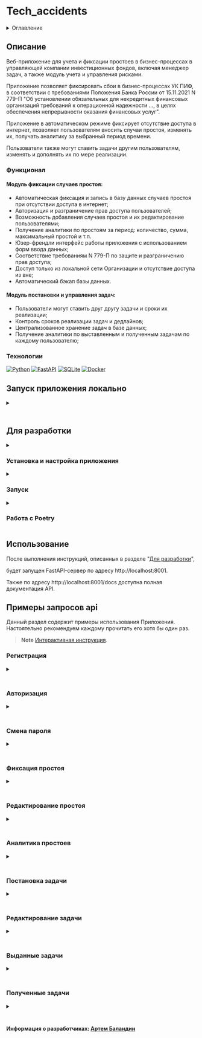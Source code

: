 # Tech_accidents

<details>
  <summary>Оглавление</summary>
  <ol>
    <li>
      <a href="#описание">Описание</a>
      <ul>
        <li><a href="#функционал">Функционал</a></li>
        <li><a href="#технологии">Технологии</a></li>
      </ul>
    </li>
    <li>
    <a href="#запуск-приложения-локально">Запуск приложения локально</a>
    </li>
    <li>
      <a href="#для-разработки">Для разработки</a>
      <ul>
        <li><a href="#установка-и-настройка-приложения">Установка и настройка приложения</a></li>
        <li><a href="#запуск">Запуск</a></li>
        <li><a href="#работа-с-poetry">Работа с Poetry</a></li>
      </ul>
    </li>
    <li><a href="#использование">Использование</a></li>
    <li>
      <a href="#примеры-запросов-api">Примеры запросов api</a>
      <ul>
        <li><a href="#регистрация">Регистрация</a></li>
        <li><a href="#авторизация">Авторизация</a></li>
        <li><a href="#смена-пароля">Смена пароля</a></li>
        <li><a href="#фиксация-простоя">Фиксация простоя</a></li>
        <li><a href="#редактирование-простоя">Редактирование простоя</a></li>
        <li><a href="#аналитика-простоев">Аналитика простоев</a></li>
        <li><a href="#постановка-задачи">Постановка задачи</a></li>
        <li><a href="#редактирование-задачи">Редактирование задачи</a></li>
        <li><a href="#выданные-задачи">Выданные задачи</a></li>
        <li><a href="#полученные-задачи">Полученные задачи</a></li>
      </ul>
    </li>
   <li><a href="#разработчик">Информация о разработчиках</a></li>
  </ol>
</details>

## Описание

Веб-приложение для учета и фиксации простоев в бизнес-процессах в управляющей
компании инвестиционных фондов, включая менеджер задач, а также  модуль учета
и управления рисками.

Приложение позволяет фиксировать сбои в бизнес-процессах УК ПИФ, в соответствии
с требованиями Положения Банка России от 15.11.2021 N 779-П "Об установлении 
обязательных для некредитных финансовых организаций требований к операционной 
надежности ..., в целях обеспечения непрерывности оказания финансовых услуг".

Приложение в автоматическом режиме фиксирует отсутствие доступа в интернет,
позволяет пользователям вносить случаи простоя, изменять их, получать аналитику 
за выбранный период времени.

Пользователи также могут ставить задачи другим пользователям, изменять и дополнять
их по мере реализации.

### Функционал

#### Модуль фиксации случаев простоя:
- Автоматическая фиксация и запись в базу данных случаев простоя при отсутствии доступа в интернет;
- Авторизация и разграничение прав доступа пользователей;
- Возможность добавления случаев простоя и их редактирование пользователями;
- Получение аналитики по простоям за период: количество, сумма, максимальный простой и т.п.
- Юзер-френдли интерфейс работы приложения с использованием форм ввода данных;
- Соответствие требованиям N 779-П по защите и разграничению прав доступа;
- Доступ только из локальной сети Организации и отсутствие доступа из вне;
- Автоматический бэкап базы данных.

#### Модуль постановки и управления задач:
-	Пользователи могут ставить друг другу задачи и сроки их реализации;
-	Контроль сроков реализации задач и дедлайнов;
-	Централизованное хранение задач в базе данных;
-	Получение аналитики по выставленным и полученным задачам по каждому пользователю;

### Технологии

[![Python][Python-badge]][Python-url]
[![FastAPI][FastAPI-badge]][FastAPI-url]
[![SQLite][SQLite-badge]][SQLite-url]
[![Docker][Docker-badge]][Docker-url]

## Запуск приложения локально
<details>
 <summary><h3></h3></summary>

1. Создайте и заполните файл `.env`:

    ```dotenv
   # Переменные приложения
   SLEEP_TEST_CONNECTION=20  # Интервал доступа к Интернет (сек.)
   SECRET_KEY=  # Cекретный ключ для генерации jwt-токенов

   # Переменные базы данных
   MAX_DB_BACKUP_FILES=50  # Максимальное количество файлов бэкапа БД
   SLEEP_DB_BACKUP=43200  # Интервал архивирования БД в сек (12 ч.)
   DATABASE_NAME=tech_accident_db_local.db  # Имя БД
   
   # Настройки логирования
   LOG_LEVEL=INFO  # Уровень логирования
   LOG_DIR=logs  # Директория для сохранения логов. По умолчанию - logs в корневой директории
   LOG_FILE=app.log  # Название файла с логами
   LOG_FILE_SIZE=10485760  # Максимальный размер файла с логами, в байтах
   LOG_FILES_TO_KEEP=5  # Количество сохраняемых файлов с логами

   # Настройки используемых тех.процессов
   TECH_PROCESS={"DU_25": "25", "SPEC_DEP_26": "26", "CLIENTS_27": "27"}
   
   # Настройки угроз
   RISK_SOURCE="{\"ROUTER\": \"Риск инцидент: сбой в работе рутера.\",
   \"EQUIPMENT\": \"Риск инцидент: отказ оборудования.\",
   \"BROKER\": \"Риск инцидент: на стороне брокер.\",
   \"PO\": \"Риск инцидент: ПО.\",
   \"PROVAIDER\": \"Риск инцидент: сбой на стороне провайдер.\",
   \"ANOTHER\": \"Иное\"}"
   
   # Настройки персонала для постановки задач 
   # (вставить строку из эндпоинта /api/users и разбить по указанному примеру)
   STAFF="{\"1\": \"user@example.com\", \"2\": \"auto@example.com\",
    \"3\": \"true2@example.com\", \"4\": \"user5@example.com\",
     \"5\": \"test_user_ex@example.com\", \"6\": \"user54378@example.com\"}"
    ```

    > **Note**
   > [Полный пример переменных окружения](env.example).

2. Собрать и запустить контейнеры из файла infra/docker-compose.local.yml.

    ```shell
    docker compose -f infra/docker-compose.local.yml up
    ```
    Эта команда создаст и запустит контейнер бэкэнда.


4. После успешного запуска контейнеров, выполните следующую команду, которая войдет в контейнер, выполнит миграции и наполнит тестовую базу данных:

    ```shell
    docker exec -it procharity_bot_backend sh -c "alembic upgrade head && python3 fill_db.py"
    ```
</details>

## Для разработки

<details>
  <summary><h3>Установка и настройка приложения</h3></summary>

1. Клонировать репозиторий.

    ```shell
    git clone https://github.com/ArtemBalandin81/tech_accidents.git
    cd tech_accidents
    ```

2. Установить зависимости и активировать виртуальное окружение.

    ```shell
    poetry env use python3.11
    poetry install
    poetry shell
    ```

    > **Note**
   > [Документация по установке Poetry](https://python-poetry.org/docs/#installation)

3. Создайте и заполните файл `.env`:
    > **Note**
   > [Полный пример переменных окружения](env.example).
</details>


<details>
  <summary><h3>Запуск</h3></summary>
1. Запустить Docker с БД.

    ```shell
    sudo docker compose -f infra/docker-pg.yml up -d
    ````

2. Применить миграции базы данных.

    ```shell
    alembic upgrade head

3. Выполнить скрипт наполнения тестовой базы.

    ```shell
    python3 fill_db.py
    ```

4. Запустить сервер приложения.

    ```shell
    uvicorn src:app --port 8001 --reload
    ```
</details>


<details>
  <summary><h3>Работа с Poetry</h3></summary>

В этом разделе представлены наиболее часто используемые команды.

Подробнее: https://python-poetry.org/docs/cli/

1. Настройка окружения проекта
Установку необходимо выполнять через curl, как в документации.

    ```shell
    poetry env use python3.11; poetry install
    ```

2. Активировать виртуальное окружение

    ```shell
    poetry shell
    ```

3. Добавить зависимость

    ```shell
    poetry add <package_name>
    ```

    > **Note**
   > Использование флага `--dev (-D)` позволяет установить зависимость,
   > необходимую только для разработки.
   > Это полезно для разделения develop и prod зависимостей.

#### Запустить скрипт без активации виртуального окружения

```shell
poetry run <script_name>.py
```
</details>


## Использование

После выполнения инструкций, описанных в разделе "[Для разработки](#для-разработки)",

будет запущен FastAPI-сервер по адресу http://localhost:8001.

Также по адресу http://localhost:8001/docs доступна полная документация API.

## Примеры запросов api

Данный раздел содержит примеры использования Приложения.
Настоятельно рекомендуем каждому прочитать его хотя бы один раз.
> **Note**
   > [Интерактивная инструкция](Tech_accidents_readme.docx).


### Регистрация
<details>
  <summary><h3></h3></summary>
  1. Запустить приложение: 
  <a href="#">http://127.0.0.1:8001/docs#/auth/register_register_api_auth_register_post</a>
  ![Изображение](media/registration.jpg)
  ![](registration.jpg)

</details>

### Авторизация
<details>
  <summary><h3></h3></summary>

</details>


### Смена пароля
<details>
  <summary><h3></h3></summary>

</details>


### Фиксация простоя
<details>
  <summary><h3></h3></summary>

</details>


### Редактирование простоя
<details>
  <summary><h3></h3></summary>

</details>



### Аналитика простоев
<details>
  <summary><h3></h3></summary>

</details>



### Постановка задачи
<details>
  <summary><h3></h3></summary>

</details>



### Редактирование задачи
<details>
  <summary><h3></h3></summary>

</details>



### Выданные задачи
<details>
  <summary><h3></h3></summary>

</details>



### Полученные задачи
<details>
  <summary><h3></h3></summary>

</details>



#### Информация о разработчиках: [Артем Баландин](https://github.com/ArtemBalandin81)



<!-- MARKDOWN LINKS & BADGES -->
[Python-url]: https://www.python.org/
[Python-badge]: https://www.python.org/static/community_logos/python-powered-w-70x28.png

[FastAPI-url]: https://fastapi.tiangolo.com/
[FastAPI-badge]: https://img.shields.io/badge/FastAPI-005571?style=for-the-badge&logo=fastapi

[SQLite-url]: https://www.sqlite.org/
[SQLite-badge]: https://img.shields.io/badge/sqlite-%2307405e.svg?style=for-the-badge&logo=sqlite&logoColor=white

[Docker-url]: https://www.docker.com/
[Docker-badge]: https://img.shields.io/badge/docker-%230db7ed.svg?style=for-the-badge&logo=docker&logoColor=white

[Postgres-url]: https://www.postgresql.org/
[Postgres-badge]: https://img.shields.io/badge/postgres-%23316192.svg?style=for-the-badge&logo=postgresql&logoColor=white
